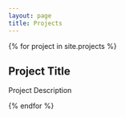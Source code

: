 ```yaml
---
layout: page
title: Projects
---
```

<head>
<script src="https://ajax.microsoft.com/ajax/jquery/jquery-1.4.2.min.js" type="text/javascript"></script>
<script src="/js/projects.js"></script>
</head>


{% for project in site.projects %}

<div class="github" data-repo="{{ project.repo }}" data-user="{{ project.user }}">
<h2 class="projectTitle">Project Title</h2>
<p class="projectDescription">Project Description</p>
</div>
{% endfor %}
